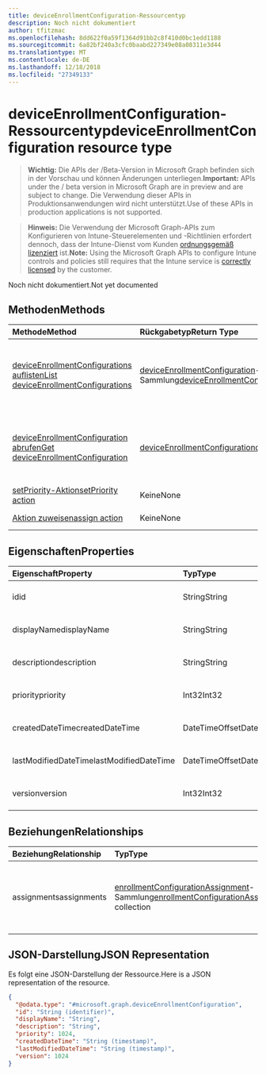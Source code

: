 ```yaml
---
title: deviceEnrollmentConfiguration-Ressourcentyp
description: Noch nicht dokumentiert
author: tfitzmac
ms.openlocfilehash: 8dd622f0a59f1364d91bb2c8f410d0bc1edd1188
ms.sourcegitcommit: 6a82bf240a3cfc0baabd227349e08a08311e3d44
ms.translationtype: MT
ms.contentlocale: de-DE
ms.lasthandoff: 12/18/2018
ms.locfileid: "27349133"
---
```

# <a name="deviceenrollmentconfiguration-resource-type"></a><span data-ttu-id="50b61-103">deviceEnrollmentConfiguration-Ressourcentyp</span><span class="sxs-lookup"><span data-stu-id="50b61-103">deviceEnrollmentConfiguration resource type</span></span>

> <span data-ttu-id="50b61-104">**Wichtig:** Die APIs der /Beta-Version in Microsoft Graph befinden sich in der Vorschau und können Änderungen unterliegen.</span><span class="sxs-lookup"><span data-stu-id="50b61-104">**Important:** APIs under the / beta version in Microsoft Graph are in preview and are subject to change.</span></span> <span data-ttu-id="50b61-105">Die Verwendung dieser APIs in Produktionsanwendungen wird nicht unterstützt.</span><span class="sxs-lookup"><span data-stu-id="50b61-105">Use of these APIs in production applications is not supported.</span></span>

> <span data-ttu-id="50b61-106">**Hinweis:** Die Verwendung der Microsoft Graph-APIs zum Konfigurieren von Intune-Steuerelementen und -Richtlinien erfordert dennoch, dass der Intune-Dienst vom Kunden [ordnungsgemäß lizenziert](https://go.microsoft.com/fwlink/?linkid=839381) ist.</span><span class="sxs-lookup"><span data-stu-id="50b61-106">**Note:** Using the Microsoft Graph APIs to configure Intune controls and policies still requires that the Intune service is [correctly licensed](https://go.microsoft.com/fwlink/?linkid=839381) by the customer.</span></span>

<span data-ttu-id="50b61-107">Noch nicht dokumentiert.</span><span class="sxs-lookup"><span data-stu-id="50b61-107">Not yet documented</span></span>
## <a name="methods"></a><span data-ttu-id="50b61-108">Methoden</span><span class="sxs-lookup"><span data-stu-id="50b61-108">Methods</span></span>
|<span data-ttu-id="50b61-109">Methode</span><span class="sxs-lookup"><span data-stu-id="50b61-109">Method</span></span>|<span data-ttu-id="50b61-110">Rückgabetyp</span><span class="sxs-lookup"><span data-stu-id="50b61-110">Return Type</span></span>|<span data-ttu-id="50b61-111">Beschreibung</span><span class="sxs-lookup"><span data-stu-id="50b61-111">Description</span></span>|
|:---|:---|:---|
|[<span data-ttu-id="50b61-112">deviceEnrollmentConfigurations auflisten</span><span class="sxs-lookup"><span data-stu-id="50b61-112">List deviceEnrollmentConfigurations</span></span>](../api/intune-onboarding-deviceenrollmentconfiguration-list.md)|<span data-ttu-id="50b61-113">[deviceEnrollmentConfiguration](../resources/intune-onboarding-deviceenrollmentconfiguration.md)-Sammlung</span><span class="sxs-lookup"><span data-stu-id="50b61-113">[deviceEnrollmentConfiguration](../resources/intune-onboarding-deviceenrollmentconfiguration.md) collection</span></span>|<span data-ttu-id="50b61-114">Auflisten von Eigenschaften und Beziehungen der [deviceEnrollmentConfiguration](../resources/intune-onboarding-deviceenrollmentconfiguration.md)-Objekte.</span><span class="sxs-lookup"><span data-stu-id="50b61-114">List properties and relationships of the [deviceEnrollmentConfiguration](../resources/intune-onboarding-deviceenrollmentconfiguration.md) objects.</span></span>|
|[<span data-ttu-id="50b61-115">deviceEnrollmentConfiguration abrufen</span><span class="sxs-lookup"><span data-stu-id="50b61-115">Get deviceEnrollmentConfiguration</span></span>](../api/intune-onboarding-deviceenrollmentconfiguration-get.md)|[<span data-ttu-id="50b61-116">deviceEnrollmentConfiguration</span><span class="sxs-lookup"><span data-stu-id="50b61-116">deviceEnrollmentConfiguration</span></span>](../resources/intune-onboarding-deviceenrollmentconfiguration.md)|<span data-ttu-id="50b61-117">Lesen von Eigenschaften und Beziehungen des [deviceEnrollmentConfiguration](../resources/intune-onboarding-deviceenrollmentconfiguration.md)-Objekts.</span><span class="sxs-lookup"><span data-stu-id="50b61-117">Read properties and relationships of the [deviceEnrollmentConfiguration](../resources/intune-onboarding-deviceenrollmentconfiguration.md) object.</span></span>|
|[<span data-ttu-id="50b61-118">setPriority-Aktion</span><span class="sxs-lookup"><span data-stu-id="50b61-118">setPriority action</span></span>](../api/intune-onboarding-deviceenrollmentconfiguration-setpriority.md)|<span data-ttu-id="50b61-119">Keine</span><span class="sxs-lookup"><span data-stu-id="50b61-119">None</span></span>|<span data-ttu-id="50b61-120">Noch nicht dokumentiert.</span><span class="sxs-lookup"><span data-stu-id="50b61-120">Not yet documented</span></span>|
|[<span data-ttu-id="50b61-121">Aktion zuweisen</span><span class="sxs-lookup"><span data-stu-id="50b61-121">assign action</span></span>](../api/intune-onboarding-deviceenrollmentconfiguration-assign.md)|<span data-ttu-id="50b61-122">Keine</span><span class="sxs-lookup"><span data-stu-id="50b61-122">None</span></span>|<span data-ttu-id="50b61-123">Noch nicht dokumentiert</span><span class="sxs-lookup"><span data-stu-id="50b61-123">Not yet documented</span></span>|

## <a name="properties"></a><span data-ttu-id="50b61-124">Eigenschaften</span><span class="sxs-lookup"><span data-stu-id="50b61-124">Properties</span></span>
|<span data-ttu-id="50b61-125">Eigenschaft</span><span class="sxs-lookup"><span data-stu-id="50b61-125">Property</span></span>|<span data-ttu-id="50b61-126">Typ</span><span class="sxs-lookup"><span data-stu-id="50b61-126">Type</span></span>|<span data-ttu-id="50b61-127">Beschreibung</span><span class="sxs-lookup"><span data-stu-id="50b61-127">Description</span></span>|
|:---|:---|:---|
|<span data-ttu-id="50b61-128">id</span><span class="sxs-lookup"><span data-stu-id="50b61-128">id</span></span>|<span data-ttu-id="50b61-129">String</span><span class="sxs-lookup"><span data-stu-id="50b61-129">String</span></span>|<span data-ttu-id="50b61-130">Noch nicht dokumentiert</span><span class="sxs-lookup"><span data-stu-id="50b61-130">Not yet documented</span></span>|
|<span data-ttu-id="50b61-131">displayName</span><span class="sxs-lookup"><span data-stu-id="50b61-131">displayName</span></span>|<span data-ttu-id="50b61-132">String</span><span class="sxs-lookup"><span data-stu-id="50b61-132">String</span></span>|<span data-ttu-id="50b61-133">Noch nicht dokumentiert.</span><span class="sxs-lookup"><span data-stu-id="50b61-133">Not yet documented</span></span>|
|<span data-ttu-id="50b61-134">description</span><span class="sxs-lookup"><span data-stu-id="50b61-134">description</span></span>|<span data-ttu-id="50b61-135">String</span><span class="sxs-lookup"><span data-stu-id="50b61-135">String</span></span>|<span data-ttu-id="50b61-136">Noch nicht dokumentiert.</span><span class="sxs-lookup"><span data-stu-id="50b61-136">Not yet documented</span></span>|
|<span data-ttu-id="50b61-137">priority</span><span class="sxs-lookup"><span data-stu-id="50b61-137">priority</span></span>|<span data-ttu-id="50b61-138">Int32</span><span class="sxs-lookup"><span data-stu-id="50b61-138">Int32</span></span>|<span data-ttu-id="50b61-139">Noch nicht dokumentiert.</span><span class="sxs-lookup"><span data-stu-id="50b61-139">Not yet documented</span></span>|
|<span data-ttu-id="50b61-140">createdDateTime</span><span class="sxs-lookup"><span data-stu-id="50b61-140">createdDateTime</span></span>|<span data-ttu-id="50b61-141">DateTimeOffset</span><span class="sxs-lookup"><span data-stu-id="50b61-141">DateTimeOffset</span></span>|<span data-ttu-id="50b61-142">Noch nicht dokumentiert.</span><span class="sxs-lookup"><span data-stu-id="50b61-142">Not yet documented</span></span>|
|<span data-ttu-id="50b61-143">lastModifiedDateTime</span><span class="sxs-lookup"><span data-stu-id="50b61-143">lastModifiedDateTime</span></span>|<span data-ttu-id="50b61-144">DateTimeOffset</span><span class="sxs-lookup"><span data-stu-id="50b61-144">DateTimeOffset</span></span>|<span data-ttu-id="50b61-145">Noch nicht dokumentiert.</span><span class="sxs-lookup"><span data-stu-id="50b61-145">Not yet documented</span></span>|
|<span data-ttu-id="50b61-146">version</span><span class="sxs-lookup"><span data-stu-id="50b61-146">version</span></span>|<span data-ttu-id="50b61-147">Int32</span><span class="sxs-lookup"><span data-stu-id="50b61-147">Int32</span></span>|<span data-ttu-id="50b61-148">Noch nicht dokumentiert.</span><span class="sxs-lookup"><span data-stu-id="50b61-148">Not yet documented</span></span>|

## <a name="relationships"></a><span data-ttu-id="50b61-149">Beziehungen</span><span class="sxs-lookup"><span data-stu-id="50b61-149">Relationships</span></span>
|<span data-ttu-id="50b61-150">Beziehung</span><span class="sxs-lookup"><span data-stu-id="50b61-150">Relationship</span></span>|<span data-ttu-id="50b61-151">Typ</span><span class="sxs-lookup"><span data-stu-id="50b61-151">Type</span></span>|<span data-ttu-id="50b61-152">Beschreibung</span><span class="sxs-lookup"><span data-stu-id="50b61-152">Description</span></span>|
|:---|:---|:---|
|<span data-ttu-id="50b61-153">assignments</span><span class="sxs-lookup"><span data-stu-id="50b61-153">assignments</span></span>|<span data-ttu-id="50b61-154">[enrollmentConfigurationAssignment](../resources/intune-onboarding-enrollmentconfigurationassignment.md)-Sammlung</span><span class="sxs-lookup"><span data-stu-id="50b61-154">[enrollmentConfigurationAssignment](../resources/intune-onboarding-enrollmentconfigurationassignment.md) collection</span></span>|<span data-ttu-id="50b61-155">Die Liste derGruppenzuweisungen für das Gerätekonfigurationsprofil.</span><span class="sxs-lookup"><span data-stu-id="50b61-155">The list of group assignments for the device configuration profile.</span></span>|

## <a name="json-representation"></a><span data-ttu-id="50b61-156">JSON-Darstellung</span><span class="sxs-lookup"><span data-stu-id="50b61-156">JSON Representation</span></span>
<span data-ttu-id="50b61-157">Es folgt eine JSON-Darstellung der Ressource.</span><span class="sxs-lookup"><span data-stu-id="50b61-157">Here is a JSON representation of the resource.</span></span>
<!-- {
  "blockType": "resource",
  "keyProperty": "id",
  "@odata.type": "microsoft.graph.deviceEnrollmentConfiguration"
}
-->
``` json
{
  "@odata.type": "#microsoft.graph.deviceEnrollmentConfiguration",
  "id": "String (identifier)",
  "displayName": "String",
  "description": "String",
  "priority": 1024,
  "createdDateTime": "String (timestamp)",
  "lastModifiedDateTime": "String (timestamp)",
  "version": 1024
}
```





